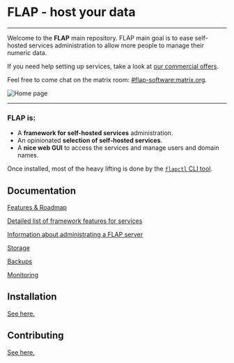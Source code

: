 # FLAP - host your data

---

Welcome to the **FLAP** main repository. FLAP main goal is to ease self-hosted services administration to allow more people to manage their numeric data.

If you need help setting up services, take a look at [our commercial offers](https://www.flap.cloud).

Feel free to come chat on the matrix room: [#flap-software:matrix.org](https://riot.im/app/#/room/#flap-software:matrix.org).

![Home page](https://gitlab.com/flap-box/core/raw/master/screenshots/home.png)

---

### FLAP is:

-   A **framework for self-hosted services** administration.
-   An opinionated **selection of self-hosted services**.
-   A **nice web GUI** to access the services and manage users and domain names.

Once installed, most of the heavy lifting is done by the [`flapctl` CLI tool](https://gitlab.com/flap-box/flap/-/tree/master/system/cli).

## Documentation

[Features & Roadmap](https://gitlab.com/flap-box/flap/-/blob/master/system/docs/features.md)

[Detailed list of framework features for services](https://gitlab.com/flap-box/flap/-/blob/master/system/docs/create_new_service.md)

[Information about administrating a FLAP server](https://gitlab.com/flap-box/flap/-/blob/master/system/docs/administration.md)

[Storage](https://gitlab.com/flap-box/flap/-/blob/master/system/docs/storage.md)

[Backups](https://gitlab.com/flap-box/flap/-/blob/master/system/docs/backup.md)

[Monitoring](https://gitlab.com/flap-box/flap/-/blob/master/system/docs/monitoring.md)

## Installation

[See here.](https://gitlab.com/flap-box/flap/-/blob/master/system/docs/install.md)

## Contributing

[See here.](https://gitlab.com/flap-box/flap/-/blob/master/CONTRIBUTING.md)
